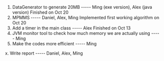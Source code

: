 1. DataGenerator to generate 20MB ----- Ming (exe version), Alex (java version)
                                        Finished on Oct 20
2. MPMMS ----- Daniel, Alex, Ming
               Implemented first working algorithm on Oct 20
3. Add a timer in the main class ----- Alex
               Finished on Oct 13
4. JVM monitor tool to check how much memory we are actually using ----- Ming
5. Make the codes more efficient ----- Ming





x. Write report ----- Daniel, Alex, Ming
